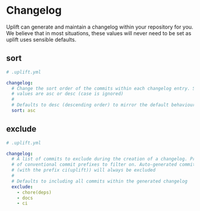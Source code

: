 # Changelog

Uplift can generate and maintain a changelog within your repository for you. We believe that in most situations, these values will never need to be set as uplift uses sensible defaults.

## sort

```yaml linenums="1"
# .uplift.yml

changelog:
  # Change the sort order of the commits within each changelog entry. Supported
  # values are asc or desc (case is ignored)
  #
  # Defaults to desc (descending order) to mirror the default behaviour of "git log"
  sort: asc
```

## exclude

```yaml linenums="1"
# .uplift.yml

changelog:
  # A list of commits to exclude during the creation of a changelog. Provide a list
  # of conventional commit prefixes to filter on. Auto-generated commits from uplift
  # (with the prefix ci(uplift)) will always be excluded
  #
  # Defaults to including all commits within the generated changelog
  exclude:
    - chore(deps)
    - docs
    - ci
```
